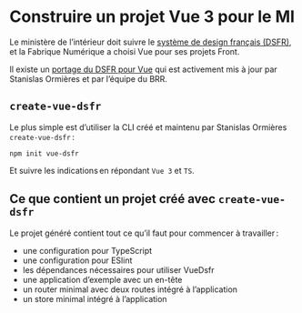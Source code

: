 # Construire un projet Vue 3 pour le MI

Le ministère de l’intérieur doit suivre le [système de design français (DSFR)](https://www.systeme-de-design.gouv.fr/), et la Fabrique Numérique a choisi Vue pour ses projets Front.

Il existe un [portage du DSFR pour Vue](https://vue-dsfr.netlify.app/) qui est activement mis à jour par Stanislas Ormières et par l’équipe du BRR.

## `create-vue-dsfr`

Le plus simple est d’utiliser la CLI créé et maintenu par Stanislas Ormières `create-vue-dsfr` :

```console
npm init vue-dsfr
```

Et suivre les indications en répondant `Vue 3` et `TS`.

## Ce que contient un projet créé avec `create-vue-dsfr`

Le projet généré contient tout ce qu’il faut pour commencer à travailler :

- une configuration pour TypeScript
- une configuration pour ESlint
- les dépendances nécessaires pour utiliser VueDsfr
- une application d’exemple avec un en-tête
- un router minimal avec deux routes intégré à l’application
- un store minimal intégré à l’application
